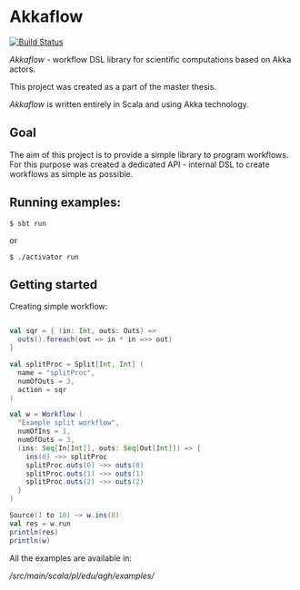 # **Akkaflow** #

[![Build Status](https://travis-ci.org/kkrzys/akkaflow.svg?branch=master)](https://travis-ci.org/kkrzys/akkaflow)

*Akkaflow* - workflow DSL library for scientific computations based on Akka actors.

This project was created as a part of the master thesis.

*Akkaflow* is written entirely in Scala and using Akka technology.

## Goal ##

The aim of this project is to provide a simple library to program workflows. For this purpose was created a dedicated API - internal DSL to create workflows as simple as possible.

## Running examples: ##

```
$ sbt run
```
 or 
```
$ ./activator run
```

## Getting started ##

Creating simple workflow:


```Scala

val sqr = { (in: Int, outs: Outs) =>
  outs().foreach(out => in * in =>> out)
}

val splitProc = Split[Int, Int] (
  name = "splitProc",
  numOfOuts = 3,
  action = sqr
)

val w = Workflow (
  "Example split workflow",
  numOfIns = 1,
  numOfOuts = 3,
  (ins: Seq[In[Int]], outs: Seq[Out[Int]]) => {
    ins(0) ~>> splitProc
    splitProc.outs(0) ~>> outs(0)
    splitProc.outs(1) ~>> outs(1)
    splitProc.outs(2) ~>> outs(2)
  }
)

Source(1 to 10) ~> w.ins(0)
val res = w.run
println(res)
println(w)
```

All the examples are available in: 

*/src/main/scala/pl/edu/agh/examples/*